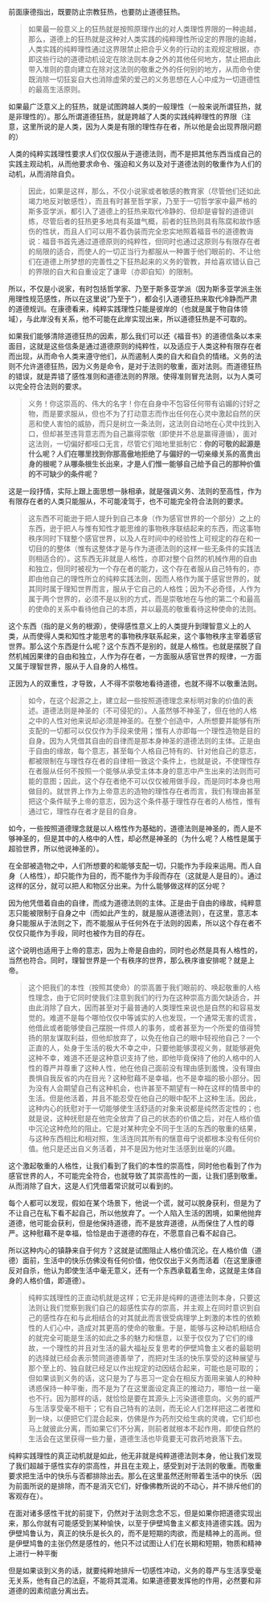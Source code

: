 <p>前面康德指出，既要防止宗教狂热，也要防止道德狂热。</p><blockquote>如果最一般意义上的狂热就是按照原理作出的对人类理性界限的一种逾越，那么，道德上的狂热就是这种对人类实践的纯粹理性所设定的界限的逾越，人类实践的纯粹理性通过这界限禁止把合乎义务的行动的主观规定根据，亦即这些行动的道德动机设定在除法则本身之外的其他任何地方，禁止把由此带入准则的意向建立在除对这法则的敬重之外的任何别的地方，从而命令使既消除一切狂妄自大也消除虚荣的爱己的义务思想在人心中成为一切道德性的最高生活原则。</blockquote><p>如果最广泛意义上的狂热，就是试图跨越人类的一般理性（一般来说所谓狂热，就是非理性的）。那么所谓道德狂热，就是跨越了人类的实践纯粹理性的界限（注意，这里所说的是人类，因为人类是有限的理性存在者，所以他是会出现界限问题的）</p><p>人类的纯粹实践理性要求人们仅仅服从于道德法则，而不是把其他东西当成自己的实践主观动机，从而他要求命令、强迫和义务以及对于道德法则的敬重作为人们的动机，从而消除自负。</p><blockquote>因此，如果是这样，那么，不仅小说家或者敏感的教育家（尽管他们还如此竭力地反对敏感性），而且有时甚至哲学家，乃至于一切哲学家中最严格的斯多亚学派，都引入了道德上的狂热来取代冷静的、但却是睿智的道德训练，尽管后者的狂热更多地具有英雄气概，前者的狂热则具有陈腐和故作感伤的性状，而且人们可以用不着伪装而完全忠实地照着福音书的道德教诲说：福音书首先通过道德原则的纯粹性，但同时也通过这原则与有限存在者的局限的适合，而使人的一切正当行为都服从一种置于他们眼前的、不让他们在道德上所梦想的完善性之下狂热起来的义务的管教，并给喜欢错认自己的界限的自大和自重设定了谦卑（亦即自知）的限制。</blockquote><p>所以，不仅是小说家，有时包括哲学家、乃至于斯多亚学派（因为斯多亚学派主张用理性规范感性，所以在这里说”乃至于“），都会引入道德狂热来取代冷静而严肃的道德规训。在康德看来，纯粹实践理性只能是彼岸的（也就是属于物自体领域），与此岸没有关系，他不可能在此岸实现出来，所以道德狂热是不可取的。</p><p>如果我们能够清除道德狂热的因素，那么我们可以还《福音书》的道德信条以本来面目，这就是这些信条是通过道德原则的纯粹性，以及适应于人类这种有限存在者而出现，从而命令人类来遵守他们，从而遏制人类的自大和自负的情绪。义务的法则不允许道德狂热，因为义务是命令，是对于法则的敬重，面对法则。而道德狂热的错误，就是弄错了感性准则和道德法则的界限。使得准则冒充法则，以为人类可以完全符合法则的要求。</p><blockquote>义务！你这崇高的、伟大的名字！你在自身中不包容任何带有谄媚的讨好之物，而是要求服从，但也不为了打动意志而作出任何在心灵中激起自然的厌恶和使人害怕的威胁，而只是树立一条法则，这法则自动地在心灵中找到入口，但却甚至违背意志而为自己赢得崇敬（即使并不总是赢得遵循），面对这法则，一切偏好都哑口无言，尽管它们暗地里抵制它：<b>你的可敬的起源是什么呢？人们在哪里找到你那高傲地拒绝了与偏好的一切亲缘关系的高贵出身的根呢？从哪条根生长出来，才是人们惟一能够自己给予自己的那种价值的不可缺少的条件呢？</b></blockquote><p>这是一段抒情，实际上跟上面思想一脉相承，就是强调义务、法则的至高性，作为有限存在者的人类只能服从，不可能凌驾于，也不可能完全符合法则的要求。</p><blockquote>这东西不可能逊于把人提升到自己本身（作为感官世界的一个部分）之上的东西，逊于把人与惟有知性才能思维的事物秩序联结起来的东西，而这事物秩序同时下辖整个感官世界，以及人在时间中的经验性上可规定的存在和一切目的的整体（惟有这整体才是与作为道德法则的这样一些无条件的实践法则相适合的）。这东西无非就是人格性，亦即对整个自然的机械作用的自由和独立，但同时被视为一个存在者的能力，这个存在者服从自己特有的，亦即由他自己的理性所立的纯粹实践法则，因而人格作为属于感官世界的，就其同时属于理知世界而言，服从于它自己的人格性；因为不必奇怪，人作为属于两个世界的，必须不是以别的方式，而是崇敬地在与他的第二个和最高的使命的关系中看待他自己的本质，并以最高的敬重看待这种使命的法则。</blockquote><p>这个东西（指的是义务的根源），使得感性意义上的人类提升到理智意义上的人类，从而使得人类和知性才能思考的事物秩序联系起来，这个事物秩序主宰着感官世界。那么这个东西是什么呢？这个东西不是别的，就是人格性。也就是摆脱了自然机械因果律的自由和独立，人作为存在者，一方面服从感官世界的规律，一方面又属于理智世界，服从于人自身的人格性。</p><p>正因为人的双重性，才导致，人不得不崇敬地看待道德，也就不得不以敬重法则。</p><blockquote>如今，在这个起源之上，建立起一些按照道德理念来标明对象的价值的表述。道德法则是神圣的（不可侵犯的）。人虽然够不神圣了，但在他的人格之中的人性对他来说却必须是神圣的。在整个创造中，人所想要并能够有所支配的一切都可以仅仅作为手段来使用；惟有人亦即每一个理性造物是目的自身。因为人凭借其自由的自律而是那本身神圣的道德法则的主体。正是由于自由的缘故，每个意志，甚至每个人格自己特有的、针对他自己的意志，都被限制在与理性存在者的自律相一致这个条件上，也就是说，不使理性存在者服从任何不按照一个能够从承受主体本身的意志中产生出来的法则而可能的意图；因此，这个存在者绝不可以仅仅被用做手段，而是同时本身也用做目的。就世界上作为上帝意志的造物的理性存在者而言，我们有理由甚至把这个条件赋予上帝的意志，因为这个条件基于理性存在者的人格性，惟有通过它，理性存在者才是目的自身。</blockquote><p>如今，一些按照道德理念就是以人格性作为基础的，道德法则是神圣的，而人是不够神圣的，但是其中的人格中的人性，却必然是神圣的（为什么呢？人格性是属于超验世界，所以他说神圣的）。</p><p>在全部被造物之中，人们所想要的和能够支配一切，只能作为手段来运用。而人自身（人格性），却只能作为目的，而不能作为手段而存在（这就是人是目的）。通过这样的区分，就可以把人和物区分出来。为什么能够做这样的区分呢？</p><p>因为他凭借着自由的自律，而成为道德法则的主体。正是由于自由的缘故，纯粹意志只能被限制于自身之中（而如此产生的，就是服从道德法则），在这里，意志本身只能服从于法则之下，而不能服从于任何外在于法则的因素，所以这个存在者不仅仅只能作为手段，同时也被作为目的存在。</p><p>这个说明也适用于上帝的意志，因为上帝是自由的，同时也必然是具有人格性的，当然也符合。同时，理智世界是一个有秩序的世界，那么秩序谁安排呢？就是上帝。</p><blockquote>这个把我们的本性（按照其使命）的崇高置于我们眼前的、唤起敬重的人格性理念，由于它同时使我们注意到我们的行为在这种崇高方面欠缺适合，并由此消除了自大，因而甚至对于最普通的人类理性来说也是自然的和容易发觉的。难道不是每个哪怕仅仅中等诚实的人也发现，一个通常无害的谎言，他借此或者能够使自己摆脱一件烦人的事务，或者甚至为一个所爱的值得赞扬的朋友谋取利益，但他却放弃了，以免在他自己的眼中轻视他自己？一个正直的人，处身于生活的极大不幸之中，只要他能够漠视义务，就能够避免这种不幸，难道不还是这种意识支持了他，即他毕竟保持了他的人格中的人性的尊严并尊重了这种人性，他在他自己面前没有理由感到羞愧，没有理由畏惧自我反省的内在目光？这种慰藉不是幸福，也不是幸福的极小部分。因为没有人会期望自己有这种机会，也许甚至不期望有一种在这样的情景中的生活。但是他活着，并且不能忍受在他自己的眼中配不上这种生活。因此，这种内心的抚慰对于一切能够使生活舒适的对象来说都是纯然否定性的；也就是说，这种抚慰是在他完全放弃了自己的状态的价值之后，对在人格价值中沉沦这种危险的阻止。它是对某种完全不同于生活的东西的敬重的结果，与这种东西相比和相对照，生活连同其所有的惬意毋宁说都根本没有任何价值。他只是还出自义务活着，并不是因为他对生活感到丝毫的兴趣。</blockquote><p>这个激起敬重的人格性，让我们看到了我们的本性的崇高性，同时他也看到了作为感官世界的人，不可能完全符合，也就导致了其崇高性的一面，让我们感到敬重。从而消除了自大，这是人们凭借着常识就可以看到的。</p><p>每个人都可以发现，假如在某个场景下，他说一个谎，就可以脱身获利，但是为了不让自己在私下看不起自己，所以他放弃了。一个人陷入生活的困境，如果他抛弃道德，他可能会获利，但是他保持道德，而不是放弃道德，从而保住了人性的尊严。这种慰藉不是幸福，恰恰是由于道德的存在，不愿意自己看不起自己。</p><p>所以这种内心的镇静来自于何方？这就是试图阻止人格价值沉沦。在人格价值（道德）面前，生活中的快乐仿佛没有任何价值，他仅仅出于义务而活着（在这里康德反对自杀，他认为即使生活中毫无意义，还有一个东西承载着生命，这就是主体自身的人格价值，即道德）。</p><blockquote>纯粹实践理性的正直动机就是这样；它无非是纯粹的道德法则本身，只要这法则让我们觉察到我们自己的超感性实存的崇高，并主观上在同时意识到自己的感性存在和与此相结合的对其就此而言很受病理学上刺激的本性的依赖性的人们心中，造成对其更高的使命的敬重。于是，能够与这种动机相结合的就完全可能是生活的如此之多的魅力和惬意，以至于仅仅为了它们的缘故，一个理性的并且对生活的最大福祉反复思考的伊壁鸠鲁主义者的最聪明的选择就已经会表示赞同道德善举了，而把对生活的快乐享受的这种展望与那个至上的、独自就已经足以作出规定的动因结合起来，可能也是可取的；但如果谈到义务的话，这只是为了与恶习一定会在相反方面用来骗人的种种诱惑保持一种平衡，而不是为了在这里面设定真正的推动力，哪怕一丝一毫也不行。因为那样的话，就恰恰是要在其源头上污染道德意向。义务的威严与生活享受毫不相干；它有自己特有的法则，而无论人们怎样把这二者搅和到一块，以便把它们混合起来，仿佛是作为药剂交给生病的灵魂，它们却也马上就彼此分离，而如果它们不分离，则前者就根本不起作用，即使自然的生活会在这里获得一些力量，道德生活也毕竟要无可救药地衰落下去。</blockquote><p>纯粹实践理性的真正动机就是如此，他无非就是纯粹道德法则本身，他让我们发现了我们超越于感性实存的崇高性，并且在主观上，感受到对于法则的敬重。而敬重要求把生活中的快乐与否都排除出去。那么在这里虽然还附带着生活中的快乐（因为前面所说的是排除，而不是消灭它们，好像佛教所说的不动心，并不排斥他们的客观存在）。</p><p>在面对诸多感性干扰的前提下，仍然对于法则念念不忘，但是如果你把道德实现出来，那么你就有可能感受到某种愉快，以至于伊壁鸠鲁主义都支持道德实践。因为伊壁鸠鲁认为，真正的快乐是长久的，而不是短期的肉欲，而是精神上的高尚。但是伊壁鸠鲁的主张仍然是感性的，他只不过试图让人们在长期和短期，物质和精神上进行一种平衡</p><p>但是如果谈到义务的话，就要纯粹地排斥一切感性冲动，义务的尊严与生活享受毫无关系，他有自己的法庭，不能将其混淆。如果道德要发挥他的作用，必然要和非道德的因素彻底分离出去。</p><p></p>